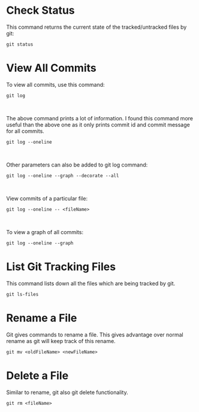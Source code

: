 # Check Status
This command returns the current state of the tracked/untracked files by git:
```
git status
```

# View All Commits
To view all commits, use this command:
```
git log
```
<br>

The above command prints a lot of information. I found this command more useful than the above one as it only prints commit id and commit message for all commits.
```
git log --oneline
```
<br>

Other parameters can also be added to git log command:
```
git log --oneline --graph --decorate --all
```
<br>

View commits of a particular file:
```
git log --oneline -- <fileName>
```
<br>

To view a graph of all commits:
```
git log --oneline --graph
```

# List Git Tracking Files
This command lists down all the files which are being tracked by git.
```
git ls-files
```

# Rename a File
Git gives commands to rename a file. This gives advantage over normal rename as git will keep track of this rename.
```
git mv <oldFileName> <newFileName>
```

# Delete a File
Similar to rename, git also git delete functionality.
```
git rm <fileName>
```
